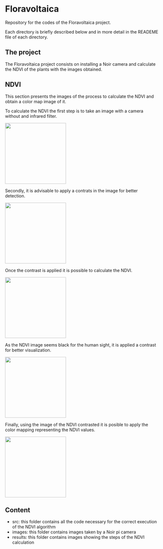 # Floravoltaica
Repository for the codes of the Floravoltaica project.

Each directory is briefly described below and in more detail in the READEME file of each directory.

## The project
The Floravoltaica project consists on installing a Noir camera and calculate the NDVI of the plants with the images obtained.


## NDVI
This section presents the images of the process to calculate the NDVI and obtain a color map image of it.

To calculate the NDVI the first step is to take an image with a camera without and infrared filter.

<img src="https://github.com/paulanoumena/Florovoltaica/blob/main/results/Image1/original_image.jpg" width="200">

Secondly, it is advisable to apply a contrats in the image for better detection.

<img src="https://github.com/paulanoumena/Florovoltaica/blob/main/results/Image1/contrasted_image.jpg" width="200">

Once the contrast is applied it is possible to calculate the NDVI.

<img src="https://github.com/paulanoumena/Florovoltaica/blob/main/results/Image1/ndvi.jpg" width="200">

As the NDVI image seems black for the human sight, it is applied a contrast for better visualization.

<img src="https://github.com/paulanoumena/Florovoltaica/blob/main/results/Image1/ndvi_contrasted.jpg" width="200">

Finally, using the image of the NDVI contrasted it is posible to apply the color mapping representing the NDVI values.

<img src="https://github.com/paulanoumena/Florovoltaica/blob/main/results/Image1/color_map.jpg" width="200">

## Content
- src: this folder contains all the code necessary for the correct execution of the NDVI algorithm
- images: this folder contains images taken by a Noir pi camera
- results: this folder contains images showing the steps of the NDVI calculation
